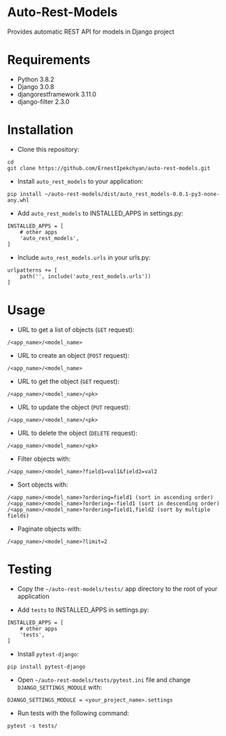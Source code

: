 # Auto-Rest-Models
Provides automatic REST API for models in Django project

# Requirements
- Python 3.8.2
- Django 3.0.8
- djangorestframework 3.11.0
- django-filter 2.3.0

# Installation
- Clone this repository:

```
cd
git clone https://github.com/ErnestIpekchyan/auto-rest-models.git
```

- Install `auto_rest_models` to your application:

```
pip install ~/auto-rest-models/dist/auto_rest_models-0.0.1-py3-none-any.whl
```

- Add `auto_rest_models` to INSTALLED_APPS in settings.py:

```
INSTALLED_APPS = [
    # other apps
    'auto_rest_models',
]
```

- Include `auto_rest_models.urls` in your urls.py:

```
urlpatterns += [
    path('', include('auto_rest_models.urls'))
]
```

# Usage

- URL to get a list of objects (`GET` request):

```
/<app_name>/<model_name>
```

- URL to create an object (`POST` request):

```
/<app_name>/<model_name>
```

- URL to get the object (`GET` request):

```
/<app_name>/<model_name>/<pk>
```

- URL to update the object (`PUT` request):

```
/<app_name>/<model_name>/<pk>
```

- URL to delete the object (`DELETE` request):

```
/<app_name>/<model_name>/<pk>
```

- Filter objects with:

```
/<app_name>/<model_name>?field1=val1&field2=val2
```

- Sort objects with:

```
/<app_name>/<model_name>?ordering=field1 (sort in ascending order)
/<app_name>/<model_name>?ordering=-field1 (sort in descending order)
/<app_name>/<model_name>?ordering=field1,field2 (sort by multiple fields)
```

- Paginate objects with:

```
/<app_name>/<model_name>?limit=2
```

# Testing

- Copy the `~/auto-rest-models/tests/` app directory to the root of your application

- Add `tests` to INSTALLED_APPS in settings.py:

```
INSTALLED_APPS = [
    # other apps
    'tests',
]
```

- Install `pytest-django`:

```
pip install pytest-django
```

- Open `~/auto-rest-models/tests/pytest.ini` file and change `DJANGO_SETTINGS_MODULE` with:

```
DJANGO_SETTINGS_MODULE = <your_project_name>.settings
```

- Run tests with the following command:

```
pytest -s tests/
```
